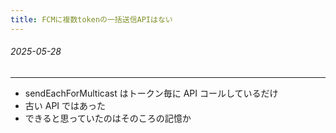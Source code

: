 ```yaml
---
title: FCMに複数tokenの一括送信APIはない
---
```


###### 2025-05-28

---

- sendEachForMulticast はトークン毎に API コールしているだけ
- 古い API ではあった
- できると思っていたのはそのころの記憶か
